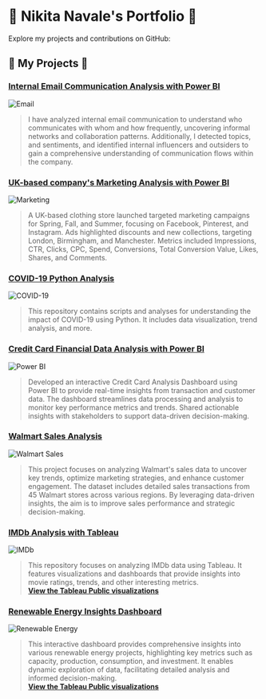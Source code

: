 # 🌟 **Nikita Navale's Portfolio** 🌟

Explore my projects and contributions on GitHub:

## 📂 **My Projects** 📂

### [Internal Email Communication Analysis with Power BI](https://github.com/nikitanavale/email-communication_analysis)
![Email](https://img.shields.io/badge/Email-Analysis-orange)
> I have analyzed internal email communication to understand who communicates with whom and how frequently, uncovering informal networks and collaboration patterns. Additionally, I detected topics, and sentiments, and identified internal influencers and outsiders to gain a comprehensive understanding of communication flows within the company.

### [UK-based company's Marketing Analysis with Power BI](https://github.com/nikitanavale/marketing_analysis)
![Marketing](https://img.shields.io/badge/Marketing-Analysis-orange)
> A UK-based clothing store launched targeted marketing campaigns for Spring, Fall, and Summer, focusing on Facebook, Pinterest, and Instagram. Ads highlighted discounts and new collections, targeting London, Birmingham, and Manchester. Metrics included Impressions, CTR, Clicks, CPC, Spend, Conversions, Total Conversion Value, Likes, Shares, and Comments.

### [COVID-19 Python Analysis](https://github.com/nikitanavale/covid19_python_analysis)
![COVID-19](https://img.shields.io/badge/COVID--19-Analysis-orange)
> This repository contains scripts and analyses for understanding the impact of COVID-19 using Python. It includes data visualization, trend analysis, and more.

### [Credit Card Financial Data Analysis with Power BI](https://github.com/nikitanavale/credit_card_data_analysis)
![Power BI](https://img.shields.io/badge/Credit%20Card-Analysis-orange)
> Developed an interactive Credit Card Analysis Dashboard using Power BI to provide real-time insights from transaction and customer data. The dashboard streamlines data processing and analysis to monitor key performance metrics and trends. Shared actionable insights with stakeholders to support data-driven decision-making.

### [Walmart Sales Analysis](https://github.com/nikitanavale/walmart_sql_project)
![Walmart Sales](https://img.shields.io/badge/Walmart--Sales-Analysis-orange)
>This project focuses on analyzing Walmart's sales data to uncover key trends, optimize marketing strategies, and enhance customer engagement. The dataset includes detailed sales transactions from 45 Walmart stores across various regions. By leveraging data-driven insights, the aim is to improve sales performance and strategic decision-making.

### [IMDb Analysis with Tableau](https://github.com/nikitanavale/imdb_analysis_tableau)
![IMDb](https://img.shields.io/badge/IMDb-Analysis-orange)
> This repository focuses on analyzing IMDb data using Tableau. It features visualizations and dashboards that provide insights into movie ratings, trends, and other interesting metrics.  
> **[View the Tableau Public visualizations](https://public.tableau.com/app/profile/nikita5358/vizzes)**

### [Renewable Energy Insights Dashboard](https://github.com/nikitanavale/imdb_analysis_tableau)
![Renewable Energy](https://img.shields.io/badge/Renewable%20Energy-Analysis-orange)
> This interactive dashboard provides comprehensive insights into various renewable energy projects, highlighting key metrics such as capacity, production, consumption, and investment. It enables dynamic exploration of data, facilitating detailed analysis and informed decision-making.  
> **[View the Tableau Public visualizations](https://public.tableau.com/app/profile/nikita5358/viz/RenewableEnergyAnalysis_17189382314330/Dashboard1)**


